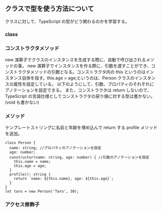 ## クラスで型を使う方法について

クラスに対して、TypeScript の型がどう関わるのかを学習する。

### class

### コンストラクタメソッド

new 演算子でクラスのインスタンスを生成する際に、自動で呼び出されるメソッドの事。
new 演算子でインスタンスを作る際に、引数を渡すことができ、コンストラクタメソッドの引数となる。コンストラクタ内の this というのはインスタンス自体を指す。this.age = age;というのは、Person クラスのインスタンスの属性を設定している。
以下のようにして、引数、プロパティのそれぞれにアノテーションを設定できる。
また、コンストラクタは return しないので、TypeScript の言語仕様としてコンストラクタの戻り値に対する型は書かない。(void も書かない)

### メソッド

テンプレートストリングに名前と年齢を埋め込んで return する profile メソッドを追加。

```
class Person {
  name: string; //プロパティのアノテーションを設定
  age: number;
  constructor(name: string, age: number) { //引数のアノテーションを設定
    this.name = name;
    this.age = age;
  }
  profile(): string {
    return `name: ${this.name}, age: ${this.age}`;
  }
}
let taro = new Person('Taro', 30);
```

### アクセス修飾子
